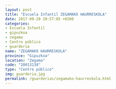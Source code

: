 ```yaml
---
layout: post
title: "Escuela Infantil ZEGAMAKO HAURRESKOLA"
date: 2017-09-20 20:57:05 +0200
categories:
- Escuela Infantil
- gipuzkoa
- zegama
- Centro público
- guarderia
name: "ZEGAMAKO HAURRESKOLA"
province: "Gipuzkoa"
location: "Zegama"
code: "20013138"
type: "Centro público"
img: guarderia.jpg
permalink: /guarderias/zegamako-haurreskola.html
---
```

